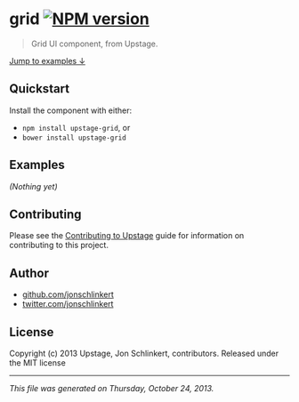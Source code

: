 # grid [![NPM version](https://badge.fury.io/js/grid.png)](http://badge.fury.io/js/grid)

> Grid UI component, from Upstage.

[Jump to examples ↓](./EXAMPLES.md)

## Quickstart
Install the component with either:

* `npm install upstage-grid`, or
* `bower install upstage-grid`

## Examples

_(Nothing yet)_

## Contributing
Please see the [Contributing to Upstage](https://github.com/upstage/upstage/blob/master/CONTRIBUTING.md) guide for information on contributing to this project.

## Author

+ [github.com/jonschlinkert](https://github.com/jonschlinkert)
+ [twitter.com/jonschlinkert](http://twitter.com/jonschlinkert)

## License
Copyright (c) 2013 Upstage, Jon Schlinkert, contributors.
Released under the MIT license

***

_This file was generated on Thursday, October 24, 2013._

